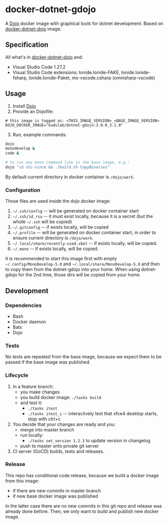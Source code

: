 # docker-dotnet-gdojo

A [Dojo](https://github.com/ai-traders/dojo) docker image with graphical tools for dotnet development.
Based on [docker-dotnet-dojo](https://github.com/kudulab/docker-dotnet-dojo) image.

## Specification
All what's in [docker-dotnet-dojo](https://github.com/kudulab/docker-dotnet-dojo) and:
 * Visual Studio Code 1.27.2
 * Visual Studio Code extensions: Ionide.Ionide-FAKE, Ionide.Ionide-fsharp,
 Ionide.Ionide-Paket, ms-vscode.csharp (omnisharp-vscode)

## Usage
1. Install [Dojo](https://github.com/ai-traders/dojo)
2. Provide an Dojofile:

```
# this image is tagged as: <THIS_IMAGE_VERSION>_<BASE_IMAGE_VERSION>
DOJO_DOCKER_IMAGE="kudulab/dotnet-gdojo:3.0.0_3.1.0"
```

3. Run, example commands:

```bash
dojo
monodevelop &
code &

# to run any mono command like in the base image, e.g.:
dojo "cd stc-vince && ./build.sh CopyBinaries"
```

By default current directory in docker container is `/dojo/work`.

### Configuration
Those files are used inside the dojo docker image:

1. `~/.ssh/config` -- will be generated on docker container start
2. `~/.ssh/id_rsa` -- it must exist locally, because it is a secret
 (but the whole `~/.ssh` will be copied)
2. `~/.gitconfig` -- if exists locally, will be copied
3. `~/.profile` -- will be generated on docker container start, in
   order to ensure current directory is `/dojo/work`.
5. `~/.local/share/recently-used.xbel` -- if exists locally, will be copied.
6. `~/.mono` -- if exists locally, will be copied.

It is recommended to start this image first with empty `~/.config/MonoDevelop-5.0`
 and `~/.local/share/MonoDevelop-5.0` and then to copy them from the dotnet-gdojo into
 your home. When using dotnet-gdojo for the 2nd time, those dirs will be copied from
 your home.


## Development
### Dependencies
* Bash
* Docker daemon
* Bats
* Dojo

### Tests
No tests are repeated from the base image, because we expect them to be passed if
the base image was published.

### Lifecycle
1. In a feature branch:
    * you make changes
    * you build docker image: `./tasks build`
    * and test it:
      * `./tasks itest`
      * `./tasks itest_i` -- interactively test that xfce4 desktop starts,
      stop with ctrl+c
1. You decide that your changes are ready and you:
    * merge into master branch
    * run locally:
      * `./tasks set_version 1.2.3` to update version in changelog
    * push to master onto private git server
1. CI server (GoCD) builds, tests and releases.

### Release
This repo has conditional code release, because we build a docker image from this image:
 * if there are new commits in master branch
 * if new base docker image was published

In the latter case there are no new commits in this git repo and release was
already done before. Then, we only want to build and publish new docker image.
